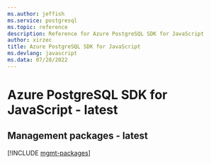 ```yaml
---
ms.author: jeffish
ms.service: postgresql
ms.topic: reference
description: Reference for Azure PostgreSQL SDK for JavaScript
author: xirzec
title: Azure PostgreSQL SDK for JavaScript
ms.devlang: javascript
ms.data: 07/28/2022
---
```

# Azure PostgreSQL SDK for JavaScript - latest

## Management packages - latest
[!INCLUDE [mgmt-packages](postgresql-mgmt-index.md)]